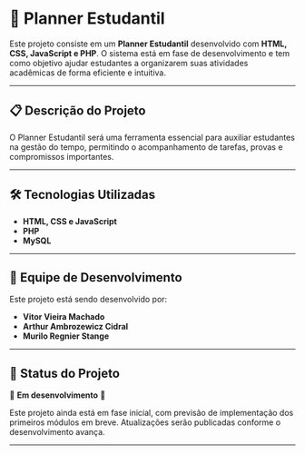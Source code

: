 # 📅 Planner Estudantil

Este projeto consiste em um **Planner Estudantil** desenvolvido com **HTML, CSS, JavaScript e PHP**. O sistema está em fase de desenvolvimento e tem como objetivo ajudar estudantes a organizarem suas atividades acadêmicas de forma eficiente e intuitiva.

---

## 📋 Descrição do Projeto

O Planner Estudantil será uma ferramenta essencial para auxiliar estudantes na gestão do tempo, permitindo o acompanhamento de tarefas, provas e compromissos importantes.

---

## 🛠️ Tecnologias Utilizadas

- **HTML, CSS e JavaScript**
- **PHP** 
- **MySQL**

---


## 👥 Equipe de Desenvolvimento

Este projeto está sendo desenvolvido por:
- **Vitor Vieira Machado**
- **Arthur Ambrozewicz Cidral**
- **Murilo Regnier Stange**

---

## 📌 Status do Projeto

🚧 **Em desenvolvimento** 🚧

Este projeto ainda está em fase inicial, com previsão de implementação dos primeiros módulos em breve. Atualizações serão publicadas conforme o desenvolvimento avança.

---
